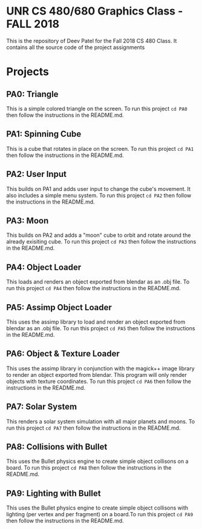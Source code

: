 # UNR CS 480/680 Graphics Class - FALL 2018
This is the repository of Deev Patel for the Fall 2018 CS 480 Class. It contains all the source code of the project assignments

# Projects

## PA0: Triangle
This is a simple colored triangle on the screen. To run this project ```cd PA0``` then follow the instructions in the README.md.

## PA1: Spinning Cube
This is a cube that rotates in place on the screen. To run this project ```cd PA1``` then follow the instructions in the README.md.

## PA2: User Input
This builds on PA1 and adds user input to change the cube's movement. It also includes a simple menu system. To run this project ```cd PA2``` then follow the instructions in the README.md.

## PA3: Moon
This builds on PA2 and adds a "moon" cube to orbit and rotate around the already exisiting cube. To run this project ```cd PA3``` then follow the instructions in the README.md.

## PA4: Object Loader
This loads and renders an object exported from blendar as an .obj file. To run this project ```cd PA4``` then follow the instructions in the README.md.

## PA5: Assimp Object Loader
This uses the assimp library to load and render an object exported from blendar as an .obj file. To run this project ```cd PA5``` then follow the instructions in the README.md.

## PA6: Object & Texture Loader
This uses the assimp library in conjunction with the magick++ image library to render an object exported from blendar. This program will only render objects with texture coordinates. To run this project ```cd PA6``` then follow the instructions in the README.md.

## PA7: Solar System
This renders a solar system simulation with all major planets and moons. To run this project ```cd PA7``` then follow the instructions in the README.md.

## PA8: Collisions with Bullet 
This uses the Bullet physics engine to create simple object collisons on a board. To run this project ```cd PA8``` then follow the instructions in the README.md.

## PA9: Lighting with Bullet
This uses the Bullet physics engine to create simple object collisons with lighting (per vertex and per fragment) on a board.To run this project ```cd PA9``` then follow the instructions in the README.md.

